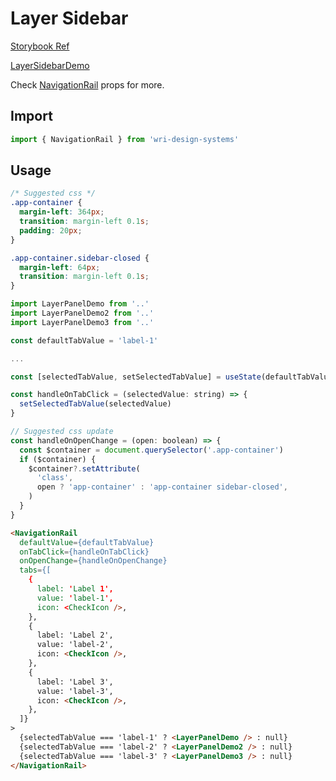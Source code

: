 # Layer Sidebar

[Storybook Ref](https://wri.github.io/wri-design-systems/?path=/docs/layers-layersidebar--docs)

[LayerSidebarDemo](https://github.com/wri/wri-design-systems/blob/main/src/components/Layer/LayerSidebar/Demo.tsx)

Check [NavigationRail](https://github.com/wri/wri-design-systems/tree/main/src/components/NavigationRail) props for more.

## Import

```js
import { NavigationRail } from 'wri-design-systems'
```

## Usage

```css
/* Suggested css */
.app-container {
  margin-left: 364px;
  transition: margin-left 0.1s;
  padding: 20px;
}

.app-container.sidebar-closed {
  margin-left: 64px;
  transition: margin-left 0.1s;
}
```

```js
import LayerPanelDemo from '..'
import LayerPanelDemo2 from '..'
import LayerPanelDemo3 from '..'

const defaultTabValue = 'label-1'

...

const [selectedTabValue, setSelectedTabValue] = useState(defaultTabValue)

const handleOnTabClick = (selectedValue: string) => {
  setSelectedTabValue(selectedValue)
}

// Suggested css update
const handleOnOpenChange = (open: boolean) => {
  const $container = document.querySelector('.app-container')
  if ($container) {
    $container?.setAttribute(
      'class',
      open ? 'app-container' : 'app-container sidebar-closed',
    )
  }
}
```

```html
<NavigationRail
  defaultValue={defaultTabValue}
  onTabClick={handleOnTabClick}
  onOpenChange={handleOnOpenChange}
  tabs={[
    {
      label: 'Label 1',
      value: 'label-1',
      icon: <CheckIcon />,
    },
    {
      label: 'Label 2',
      value: 'label-2',
      icon: <CheckIcon />,
    },
    {
      label: 'Label 3',
      value: 'label-3',
      icon: <CheckIcon />,
    },
  ]}
>
  {selectedTabValue === 'label-1' ? <LayerPanelDemo /> : null}
  {selectedTabValue === 'label-2' ? <LayerPanelDemo2 /> : null}
  {selectedTabValue === 'label-3' ? <LayerPanelDemo3 /> : null}
</NavigationRail>
```
